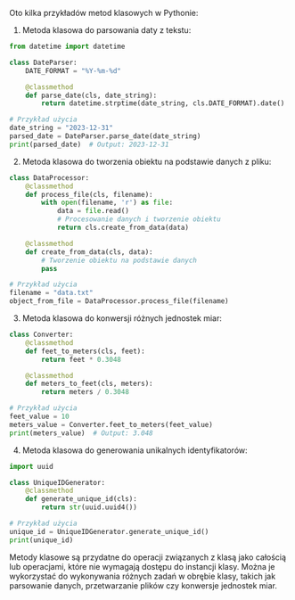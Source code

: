 Oto kilka przykładów metod klasowych w Pythonie:

1. Metoda klasowa do parsowania daty z tekstu:

```python
from datetime import datetime

class DateParser:
    DATE_FORMAT = "%Y-%m-%d"

    @classmethod
    def parse_date(cls, date_string):
        return datetime.strptime(date_string, cls.DATE_FORMAT).date()

# Przykład użycia
date_string = "2023-12-31"
parsed_date = DateParser.parse_date(date_string)
print(parsed_date)  # Output: 2023-12-31
```

2. Metoda klasowa do tworzenia obiektu na podstawie danych z pliku:

```python
class DataProcessor:
    @classmethod
    def process_file(cls, filename):
        with open(filename, 'r') as file:
            data = file.read()
            # Procesowanie danych i tworzenie obiektu
            return cls.create_from_data(data)

    @classmethod
    def create_from_data(cls, data):
        # Tworzenie obiektu na podstawie danych
        pass

# Przykład użycia
filename = "data.txt"
object_from_file = DataProcessor.process_file(filename)
```

3. Metoda klasowa do konwersji różnych jednostek miar:

```python
class Converter:
    @classmethod
    def feet_to_meters(cls, feet):
        return feet * 0.3048

    @classmethod
    def meters_to_feet(cls, meters):
        return meters / 0.3048

# Przykład użycia
feet_value = 10
meters_value = Converter.feet_to_meters(feet_value)
print(meters_value)  # Output: 3.048
```

4. Metoda klasowa do generowania unikalnych identyfikatorów:

```python
import uuid

class UniqueIDGenerator:
    @classmethod
    def generate_unique_id(cls):
        return str(uuid.uuid4())

# Przykład użycia
unique_id = UniqueIDGenerator.generate_unique_id()
print(unique_id)
```

Metody klasowe są przydatne do operacji związanych z klasą jako całością lub operacjami, które nie wymagają dostępu do instancji klasy. Można je wykorzystać do wykonywania różnych zadań w obrębie klasy, takich jak parsowanie danych, przetwarzanie plików czy konwersje jednostek miar.